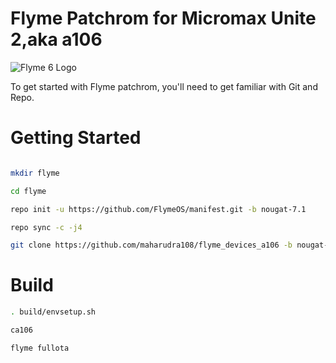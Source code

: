 # Flyme Patchrom for Micromax Unite 2,aka a106
![Flyme 6 Logo](https://raw.githubusercontent.com/NESPTechnology/FlymeOS_devices_P8Lite/android-6.0/images/flyme.png)


To get started with Flyme patchrom, you'll need to get familiar with Git and Repo. 

# Getting Started

```bash

mkdir flyme

cd flyme

repo init -u https://github.com/FlymeOS/manifest.git -b nougat-7.1

repo sync -c -j4

git clone https://github.com/maharudra108/flyme_devices_a106 -b nougat-7.1 devices/a106
```

# Build
```bash
. build/envsetup.sh  

ca106

flyme fullota
```

